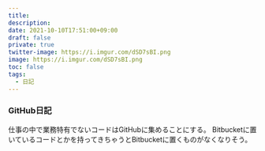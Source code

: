 ```yaml
---
title: 
description: 
date: 2021-10-10T17:51:00+09:00
draft: false
private: true
twitter-image: https://i.imgur.com/dSD7sBI.png
image: https://i.imgur.com/dSD7sBI.png
toc: false
tags:
  - 日記
---
```


### GitHub日記

仕事の中で業務特有でないコードはGitHubに集めることにする。
Bitbucketに置いているコードとかを持ってきちゃうとBitbucketに置くものがなくなりそう。

